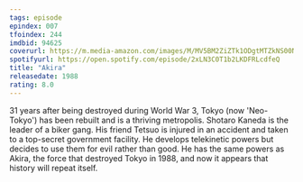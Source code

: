 ```yaml
---
tags: episode
epindex: 007
tfoindex: 244
imdbid: 94625
coverurl: https://m.media-amazon.com/images/M/MV5BM2ZiZTk1ODgtMTZkNS00NTYxLWIxZTUtNWExZGYwZTRjODViXkEyXkFqcGdeQXVyMTE2MzA3MDM@._V1_SY300_CR0,0,202,300_.jpg
spotifyurl: https://open.spotify.com/episode/2xLN3C0T1b2LKDFRLcdfeQ
title: "Akira"
releasedate: 1988
rating: 8.0
---
```


31 years after being destroyed during World War 3, Tokyo (now 'Neo-Tokyo') has been rebuilt and is a thriving metropolis. Shotaro Kaneda is the leader of a biker gang. His friend Tetsuo is injured in an accident and taken to a top-secret government facility. He develops telekinetic powers but decides to use them for evil rather than good. He has the same powers as Akira, the force that destroyed Tokyo in 1988, and now it appears that history will repeat itself.